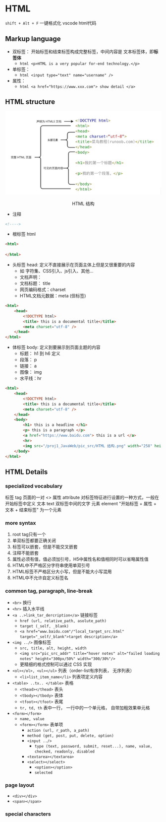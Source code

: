 # HTML
`shift + Alt + F` 一键格式化 vscode html代码
## Markup language
- 双标签： 开始标签和结束标签构成完整标签，中间内容是 文本标签体，即**标签体**
  - ```html <p>HTML is a very popular for-end technology.</p>```
- 单标签： 
  - ```html <input type="text" name="username" />```
- 属性：
  - ```html <a href="https://www.xxx.com"> show detail </a>```

## HTML structure

<div style="text-align:center">
    <img src="/proj1_JavaWeb/pic_src/HTML 结构.png" alt="HTML 结构.png" style="margin-bottom: 1px;">
    <p>HTML 结构</p>
</div>

- 注释 
```html 
<!---->
```
- 根标签 html 
```html 
<html>

</html>
```
- 头标签 head: 定义不直接展示在页面主体上但是又很重要的内容
  - 如 字符集、CSS引入、js引入、其他...
  - 文档声明：
  - 文档标题： title
  - 网页编码格式：charset
  - HTML文档元数据：meta (但标签)
```html 
<html>
    <head>
        <!DOCTYPE html>
        <title> this is a documental title</title>
        <meta charset="utf-8" />
    </head>
</html>
```
- 体标签 body: 定义到要展示到页面主题的内容
  - 标题： h1 到 h6 定义
  - 段落： p
  - 链接： a
  - 图像： img
  - 水平线：hr
```html 
<html>
    <head>
        <!DOCTYPE html>
        <title> this is a documental title</title>
        <meta charset="utf-8" />
    </head>
    <body>
        <h1> this is a headline </h1>
        <p> this is a paragraph </p>
        <a href="https://www.baidu.com"> this is a url </a>
        <hr>
        <img src="/proj1_JavaWeb/pic_src/HTML 结构.png" width="258" height="39" />
    </body>
</html>
```

## HTML Details
### specialized vocabulary
标签 tag             页面的一对 <>
属性 attribute       对标签特征进行设置的一种方式，一般在开始标签中定义
文本 text            双标签中间的文字
元素 element         "开始标签 + 属性 + 文本 + 结束标签"  为一个元素

### more syntax
1. root tag只有一个
2. 单双标签都要正确关闭
3. 标签可以嵌套，但是不能交叉嵌套
4. 注释不能嵌套
5. 属性必须有值，值必须加引号，H5中属性名和值相同时可以省略属性值
6. HTML中不严格区分字符串使用单双引号
7. HTML标签不严格区分大小写，但是不能大小写混用
8. HTML中不允许自定义标签名


### common tag, paragraph, line-break
- `<br>` 换行
- `<hr>` 插入水平线
- `<a ..>link_tar_dercription</a>` 链接标签
    - `href (url, relative_path, asolute_path)`
    - `target (_self, _blank)`
    - `<a href="www.baidu.com"/"local_target_src.html" target="_self/_blank">target description</a>`
- `<img ../>` 图像标签
  - `src, title, alt, height, width`
  - `<img src="pic_src_addr" title="hover notes" alt="failed loading notes" height="300px/50%" width="300/30%"/>`
  - 更精细的格式控制可以通过 CSS 实现
- `<ol></ol>, <ul></ul>` 列表（order-list有序列表， 无序列表）
  - `<li>list_item_name</li>` 列表项定义内容
- `<table> ..tx.. </table>` 表格
  - `<thead></thead>` 表头
  - `<tbody></tbody>` 表体
  - `<tfoot></tfoot>` 表尾
  - `tr, td, th` 表中一行， 一行中的一个单元格， 自带加粗效果单元格
- `<form></form>`
  - `name, value`
  - `<form></form>` 表单项
    - `action (url, r_path, a_path)`
    - `method (get, post, put, delete, option)`
    - `<input ../>`
      - `type (text, password, submit, reset...), name, value, checked, readonly, disabled`
    - `<textarea></textarea>`
    - `<select></select>`
      - `<option></option>`
      - `selected`

### page layout
- `<div></div>`
- `<span></span>`

### special characters